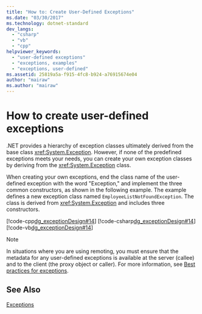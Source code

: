 ```yaml
---
title: "How to: Create User-Defined Exceptions"
ms.date: "03/30/2017"
ms.technology: dotnet-standard
dev_langs: 
  - "csharp"
  - "vb"
  - "cpp"
helpviewer_keywords: 
  - "user-defined exceptions"
  - "exceptions, examples"
  - "exceptions, user-defined"
ms.assetid: 25819a5a-f915-4fc8-b924-a76915674e04
author: "mairaw"
ms.author: "mairaw"
---
```

# How to create user-defined exceptions

.NET provides a hierarchy of exception classes ultimately derived from the base class <xref:System.Exception>. However, if none of the predefined exceptions meets your needs, you can create your own exception classes by deriving from the <xref:System.Exception> class.

When creating your own exceptions, end the class name of the user-defined exception with the word "Exception," and implement the three common constructors, as shown in the following example. The example defines a new exception class named `EmployeeListNotFoundException`. The class is derived from <xref:System.Exception> and includes three constructors.

[!code-cpp[dg_exceptionDesign#14](../../../samples/snippets/cpp/VS_Snippets_CLR/dg_exceptionDesign/cpp/example2.cpp#14)]
[!code-csharp[dg_exceptionDesign#14](../../../samples/snippets/csharp/VS_Snippets_CLR/dg_exceptionDesign/cs/example2.cs#14)]
[!code-vb[dg_exceptionDesign#14](../../../samples/snippets/visualbasic/VS_Snippets_CLR/dg_exceptionDesign/vb/example2.vb#14)]  

> [!NOTE]
> In situations where you are using remoting, you must ensure that the metadata for any user-defined exceptions is available at the server (callee) and to the client (the proxy object or caller). For more information, see [Best practices for exceptions](best-practices-for-exceptions.md).

## See Also  
[Exceptions](index.md)
